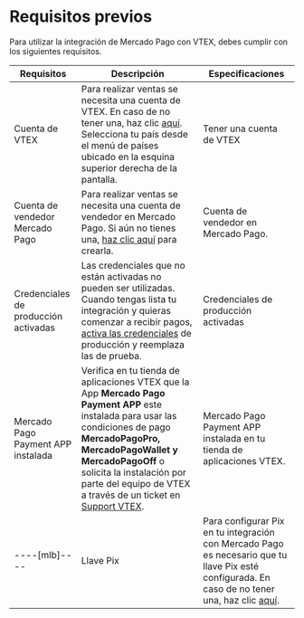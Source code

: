 # Requisitos previos

Para utilizar la integración de Mercado Pago con VTEX, debes cumplir con los siguientes requisitos.

|Requisitos|Descripción|Especificaciones|
|---|---|---|
|Cuenta de VTEX|Para realizar ventas se necesita una cuenta de VTEX. En caso de no tener una, haz clic [aquí](https://vtex.com/ar-es/contacto/). Selecciona tu país desde el menú de países ubicado en la esquina superior derecha de la pantalla.|Tener una cuenta de VTEX|
|Cuenta de vendedor Mercado Pago|Para realizar ventas se necesita una cuenta de vendedor en Mercado Pago. Si aún no tienes una, [haz clic aquí](https://www.mercadopago[FAKER][URL][DOMAIN]/hub/registration/landing) para crearla.|Cuenta de vendedor en Mercado Pago.|
|Credenciales de producción activadas|Las credenciales que no están activadas no pueden ser utilizadas. Cuando tengas lista tu integración y quieras comenzar a recibir pagos, [activa las credenciales]([FAKER][CREDENTIALS][URL]) de producción y reemplaza las de prueba.|Credenciales de producción activadas|
|Mercado Pago Payment APP instalada|Verifica en tu tienda de aplicaciones VTEX que la App **Mercado Pago Payment APP** este instalada para usar las condiciones de pago **MercadoPagoPro, MercadoPagoWallet y MercadoPagoOff** o solicita la instalación por parte del equipo de VTEX a través de un ticket en [Support VTEX](https://help.vtex.com/es/support).|Mercado Pago Payment APP instalada en tu tienda de aplicaciones VTEX.|
----[mlb]----|Llave Pix|Para configurar Pix en tu integración con Mercado Pago es necesario que tu llave Pix esté configurada. En caso de no tener una, haz clic [aquí](https://www.mercadopago.com.br/ajuda/17843).|Llave Pix|------------